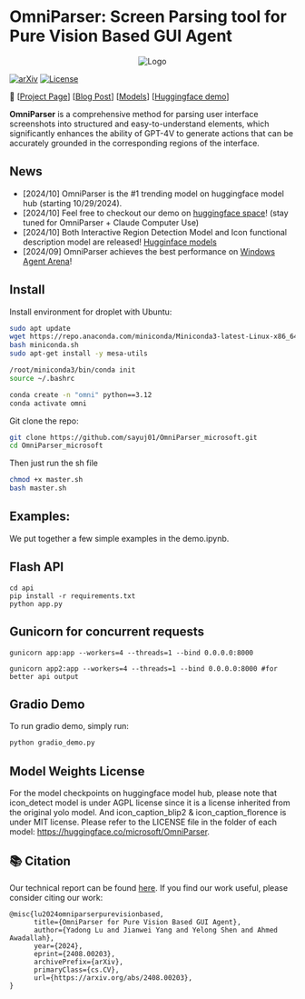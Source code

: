 # OmniParser: Screen Parsing tool for Pure Vision Based GUI Agent

<p align="center">
  <img src="imgs/logo.png" alt="Logo">
</p>

[![arXiv](https://img.shields.io/badge/Paper-green)](https://arxiv.org/abs/2408.00203)
[![License](https://img.shields.io/badge/License-MIT-yellow.svg)](https://opensource.org/licenses/MIT)

📢 [[Project Page](https://microsoft.github.io/OmniParser/)] [[Blog Post](https://www.microsoft.com/en-us/research/articles/omniparser-for-pure-vision-based-gui-agent/)] [[Models](https://huggingface.co/microsoft/OmniParser)] [[Huggingface demo](https://huggingface.co/spaces/microsoft/OmniParser)]

**OmniParser** is a comprehensive method for parsing user interface screenshots into structured and easy-to-understand elements, which significantly enhances the ability of GPT-4V to generate actions that can be accurately grounded in the corresponding regions of the interface. 

## News
- [2024/10] OmniParser is the #1 trending model on huggingface model hub (starting 10/29/2024). 
- [2024/10] Feel free to checkout our demo on [huggingface space](https://huggingface.co/spaces/microsoft/OmniParser)! (stay tuned for OmniParser + Claude Computer Use)
- [2024/10] Both Interactive Region Detection Model and Icon functional description model are released! [Hugginface models](https://huggingface.co/microsoft/OmniParser)
- [2024/09] OmniParser achieves the best performance on [Windows Agent Arena](https://microsoft.github.io/WindowsAgentArena/)! 

## Install 
Install environment for droplet with Ubuntu:
```bash
sudo apt update
wget https://repo.anaconda.com/miniconda/Miniconda3-latest-Linux-x86_64.sh -O miniconda.sh
bash miniconda.sh
sudo apt-get install -y mesa-utils

/root/miniconda3/bin/conda init
source ~/.bashrc

conda create -n "omni" python==3.12
conda activate omni
```

Git clone the repo:
```bash
git clone https://github.com/sayuj01/OmniParser_microsoft.git
cd OmniParser_microsoft
```

Then just run the sh file
 
```bash
chmod +x master.sh
bash master.sh
```

## Examples:
We put together a few simple examples in the demo.ipynb. 

## Flash API
```
cd api
pip install -r requirements.txt
python app.py
```

## Gunicorn for concurrent requests
```
gunicorn app:app --workers=4 --threads=1 --bind 0.0.0.0:8000

gunicorn app2:app --workers=4 --threads=1 --bind 0.0.0.0:8000 #for better api output
```

## Gradio Demo
To run gradio demo, simply run:
```python
python gradio_demo.py
```

## Model Weights License
For the model checkpoints on huggingface model hub, please note that icon_detect model is under AGPL license since it is a license inherited from the original yolo model. And icon_caption_blip2 & icon_caption_florence is under MIT license. Please refer to the LICENSE file in the folder of each model: https://huggingface.co/microsoft/OmniParser.

## 📚 Citation
Our technical report can be found [here](https://arxiv.org/abs/2408.00203).
If you find our work useful, please consider citing our work:
```
@misc{lu2024omniparserpurevisionbased,
      title={OmniParser for Pure Vision Based GUI Agent}, 
      author={Yadong Lu and Jianwei Yang and Yelong Shen and Ahmed Awadallah},
      year={2024},
      eprint={2408.00203},
      archivePrefix={arXiv},
      primaryClass={cs.CV},
      url={https://arxiv.org/abs/2408.00203}, 
}
```
